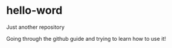 # hello-word
Just another repository

Going through the github guide and trying to learn how to use it!

